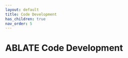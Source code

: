 ```yaml
---
layout: default
title: Code Development
has_children: true
nav_order: 5
---
```


# ABLATE Code Development